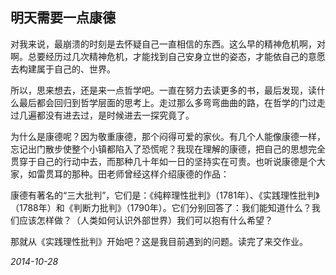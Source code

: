 ## 明天需要一点康德

对我来说，最崩溃的时刻是去怀疑自己一直相信的东西。这么早的精神危机啊，对啊。总要经历过几次精神危机，才能找到自己安身立世的姿态，才能依自己的意愿去构建属于自己的、世界。

所以，思来想去，还是来一点哲学吧。一直在努力去读更多的书，最后发现，读什么最后都会回归到哲学层面的思考上。走过那么多弯弯曲曲的路，在哲学的门过走过几遍都没有进去过，是时候进去一探究竟了。

为什么是康德呢？因为敬重康德，那个闷得可爱的家伙。有几个人能像康德一样，忘记出门散步使整个小镇都陷入了恐慌呢？我现在理解的康德，把自己的思想完全贯穿于自己的行动中去，而那种几十年如一日的坚持实在可贵。也听说康德是个大家，如雷贯耳的那种。田老师曾经这样介绍康德的作品：

康德有著名的“三大批判”，它们是：《纯粹理性批判》（1781年）、《实践理性批判》（1788年）和《判断力批判》（1790年）。它们分别回答了：我们能知道什么？我们应该怎样做？（人类如何认识外部世界）我们可以抱有什么希望？

那就从《实践理性批判》开始吧？这是我目前遇到的问题。读完了来交作业。



*2014-10-28*